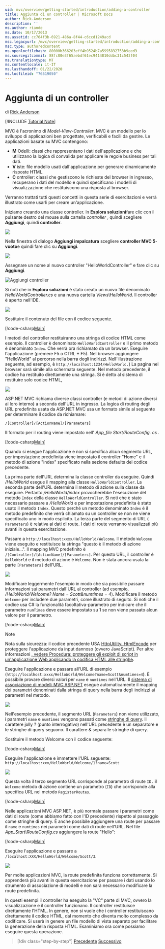 ```yaml
---
uid: mvc/overview/getting-started/introduction/adding-a-controller
title: Aggiunta di un controller | Microsoft Docs
author: Rick-Anderson
description: ''
ms.author: riande
ms.date: 10/17/2013
ms.assetid: cc764f3b-6921-486a-8f44-c6ccd1249acd
msc.legacyurl: /mvc/overview/getting-started/introduction/adding-a-controller
msc.type: authoredcontent
ms.openlocfilehash: 80000b366203eff4b9524b7a5995832753b9eed3
ms.sourcegitcommit: 88fc80e3f65aebdf61ec9414810ddbc31c543f04
ms.translationtype: MT
ms.contentlocale: it-IT
ms.lasthandoff: 01/22/2020
ms.locfileid: "76519050"
---
```

# <a name="adding-a-controller"></a>Aggiunta di un controller

di [Rick Anderson]((https://twitter.com/RickAndMSFT))

[!INCLUDE [Tutorial Note](index.md)]

MVC è l'acronimo di *Model-View-Controller*. MVC è un modello per lo sviluppo di applicazioni ben progettate, verificabili e facili da gestire. Le applicazioni basate su MVC contengono:

- **M** Odelli: classi che rappresentano i dati dell'applicazione e che utilizzano la logica di convalida per applicare le regole business per tali dati.
- **V** iste: file modello usati dall'applicazione per generare dinamicamente risposte HTML.
- **C** ontroller: classi che gestiscono le richieste del browser in ingresso, recuperano i dati del modello e quindi specificano i modelli di visualizzazione che restituiscono una risposta al browser.

Verranno trattati tutti questi concetti in questa serie di esercitazioni e verrà illustrato come usarli per creare un'applicazione.

Iniziamo creando una classe controller. In **Esplora soluzioni**fare clic con il pulsante destro del mouse sulla cartella *controller* , quindi scegliere **Aggiungi**, quindi **controller**.

![](adding-a-controller/_static/image1.png)

Nella finestra di dialogo **Aggiungi impalcatura** scegliere **controller MVC 5-vuoto**e quindi fare clic su **Aggiungi**.

![](adding-a-controller/_static/image2.png)  

Assegnare un nome al nuovo controller "HelloWorldController" e fare clic su **Aggiungi**.

![Aggiungi controller](adding-a-controller/_static/image3.png)

Si noti che in **Esplora soluzioni** è stato creato un nuovo file denominato *HelloWorldController.cs* e una nuova cartella *Views\HelloWorld*. Il controller è aperto nell'IDE.

![](adding-a-controller/_static/image4.png)

Sostituire il contenuto del file con il codice seguente.

[!code-csharp[Main](adding-a-controller/samples/sample1.cs)]

I metodi del controller restituiranno una stringa di codice HTML come esempio. Il controller è denominato `HelloWorldController` e il primo metodo è denominato `Index`. Che verrà ora richiamato da un browser. Eseguire l'applicazione (premere F5 o CTRL + F5). Nel browser aggiungere &quot;HelloWorld&quot; al percorso nella barra degli indirizzi. Nell'illustrazione seguente, ad esempio, è `http://localhost:1234/HelloWorld.`) La pagina nel browser sarà simile alla schermata seguente. Nel metodo precedente, il codice ha restituito direttamente una stringa. Si è detto al sistema di restituire solo codice HTML,

![](adding-a-controller/_static/image5.png)

ASP.NET MVC richiama diverse classi controller (e metodi di azione diversi al loro interno) a seconda dell'URL in ingresso. La logica di routing degli URL predefinita usata da ASP.NET MVC usa un formato simile al seguente per determinare il codice da richiamare:

`/[Controller]/[ActionName]/[Parameters]`

Il formato per il routing viene impostato nell' *App\_file Start/RouteConfig. cs* .

[!code-csharp[Main](adding-a-controller/samples/sample2.cs?highlight=7-8)]

Quando si esegue l'applicazione e non si specifica alcun segmento URL, per impostazione predefinita viene impostato il controller "Home" e il metodo di azione "index" specificato nella sezione defaults del codice precedente.

La prima parte dell'URL determina la classe controller da eseguire. Quindi */HelloWorld* esegue il mapping alla classe `HelloWorldController`. La seconda parte dell'URL determina il metodo di azione sulla classe da eseguire. Pertanto */HelloWorld/index* provocherebbe l'esecuzione del metodo `Index` della classe `HelloWorldController`. Si noti che è stato necessario passare a */HelloWorld* e per impostazione predefinita è stato usato il metodo `Index`. Questo perché un metodo denominato `Index` è il metodo predefinito che verrà chiamato su un controller se non ne viene specificato uno in modo esplicito. La terza parte del segmento di URL ( `Parameters`) è relativa ai dati di route. I dati di route verranno visualizzati più avanti in questa esercitazione.

Passare a `http://localhost:xxxx/HelloWorld/Welcome`. Il metodo `Welcome` viene eseguito e restituisce la stringa &quot;questo è il metodo di azione iniziale...&quot;. Il mapping MVC predefinito è `/[Controller]/[ActionName]/[Parameters]`. Per questo URL, il controller è `HelloWorld` e il metodo di azione è `Welcome`. Non è stata ancora usata la parte `[Parameters]` dell'URL.

![](adding-a-controller/_static/image6.png)

Modificare leggermente l'esempio in modo che sia possibile passare informazioni sui parametri dall'URL al controller (ad esempio, */HelloWorld/Welcome? Name = Scott&amp;numtimes = 4*). Modificare il metodo `Welcome` per includere due parametri, come illustrato di seguito. Si noti che il codice usa C# la funzionalità facoltativa-parametro per indicare che il parametro `numTimes` deve essere impostato su 1 se non viene passato alcun valore per il parametro.

[!code-csharp[Main](adding-a-controller/samples/sample3.cs)]

> [!NOTE]
> Nota sulla sicurezza: il codice precedente USA [HttpUtility. HtmlEncode](https://msdn.microsoft.com/library/ee360286(v=vs.110).aspx) per proteggere l'applicazione da input dannoso (ovvero JavaScript). Per altre informazioni [, vedere Procedura: proteggere gli exploit di script in un'applicazione Web applicando la codifica HTML alle stringhe](https://msdn.microsoft.com/library/a2a4yykt(v=vs.100).aspx).

 Eseguire l'applicazione e passare all'URL di esempio (`http://localhost:xxxx/HelloWorld/Welcome?name=Scott&numtimes=4`). È possibile provare diversi valori per `name` e `numtimes` nell'URL. Il [sistema di associazione di modelli MVC ASP.NET](http://odetocode.com/Blogs/scott/archive/2009/04/27/6-tips-for-asp-net-mvc-model-binding.aspx) esegue automaticamente il mapping dei parametri denominati dalla stringa di query nella barra degli indirizzi ai parametri nel metodo.

![](adding-a-controller/_static/image7.png)

Nell'esempio precedente, il segmento URL (`Parameters`) non viene utilizzato, i parametri `name` e `numTimes` vengono passati come [stringhe di query](http://en.wikipedia.org/wiki/Query_string). Il carattere jolly ? (punto interrogativo) nell'URL precedente è un separatore e le stringhe di query seguono. Il carattere &amp; separa le stringhe di query.

Sostituire il metodo Welcome con il codice seguente:

[!code-csharp[Main](adding-a-controller/samples/sample4.cs)]

Eseguire l'applicazione e immettere l'URL seguente: `http://localhost:xxx/HelloWorld/Welcome/1?name=Scott`

![](adding-a-controller/_static/image8.png)

Questa volta il terzo segmento URL corrisponde al parametro di route `ID.` il `Welcome` metodo di azione contiene un parametro (`ID`) che corrisponde alla specifica URL nel metodo `RegisterRoutes`.

[!code-csharp[Main](adding-a-controller/samples/sample5.cs?highlight=7)]

Nelle applicazioni MVC ASP.NET, è più normale passare i parametri come dati di route (come abbiamo fatto con l'ID precedente) rispetto al passaggio come stringhe di query. È anche possibile aggiungere una route per passare il `name` e `numtimes` nei parametri come dati di route nell'URL. Nel file *App\_Start\RouteConfig.cs* aggiungere la route "Hello":

[!code-csharp[Main](adding-a-controller/samples/sample6.cs?highlight=13-16)]

Eseguire l'applicazione e passare a `/localhost:XXX/HelloWorld/Welcome/Scott/3`.

![](adding-a-controller/_static/image9.png)

Per molte applicazioni MVC, la route predefinita funziona correttamente. Si apprenderà più avanti in questa esercitazione per passare i dati usando lo strumento di associazione di modelli e non sarà necessario modificare la route predefinita.

In questi esempi il controller ha eseguito la &quot;VC&quot; parte di MVC, ovvero la visualizzazione e il controller funzionano. Il controller restituisce direttamente l'HTML. In genere, non si vuole che i controller restituiscano direttamente il codice HTML, dal momento che diventa molto complesso da codificare. Si userà in genere un file modello di vista separato per facilitare la generazione della risposta HTML. Esaminiamo ora come possiamo eseguire questa operazione.

> [!div class="step-by-step"]
> [Precedente](getting-started.md)
> [Successivo](adding-a-view.md)
